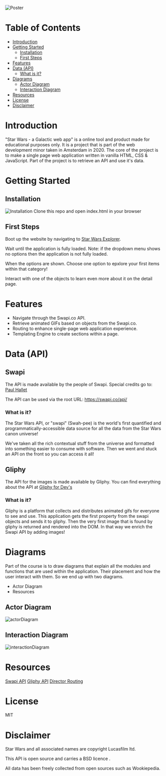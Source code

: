 <!-- Add a nice poster image here at the end of the week, showing off your shiny frontend 📸 -->
![Poster](https://i.imgur.com/43oKlKs.jpg)
<!-- Maybe a table of contents here? 📚 -->
# Table of Contents
- [Introduction](#introduction)
- [Getting Started](#getting-started)
  * [Installation](#installation)
  * [First Steps](#first-steps)
- [Features](#features)
- [Data (API)](#data--api-)
  * [What is it?](#what-is-it-)
- [Diagrams](#diagrams)
  * [Actor Diagram](#actor-diagram)
  * [Interaction Diagram](#interaction-diagram)
- [Resources](#resources)
- [License](#license)
- [Disclaimer](#disclaimer)


# Introduction
"Star Wars - a Galactic web app" is a online tool and product made for educational purposes only. It is a project that is part of the web development minor taken in Amsterdam in 2020. The core of the project is to make a single page web application written in vanilla HTML, CSS & JavaScript. Part of the project is to retrieve an API and use it's data.

# Getting Started


## Installation
![Installation](https://i.imgur.com/Ei87J9R.jpg)
Clone this repo and open index.html in your browser

## First Steps
Boot up the website by navigating to [Star Wars Explorer](https://robert-hoekstra.github.io/web-app-from-scratch-1920).

Wait until the application is fully loaded. Note: if the dropdown menu shows no options then the application is not fully loaded. 

When the options are shown. Choose one option to epxlore your first items within that category!

Interact with one of the objects to learn even more about it on the detail page.

# Features
* Navigate through the Swapi.co API.
* Retrieve animated GIFs based on objects from the Swapi.co.
* Routing to enhance single-page web application experience.
* Templating Engine to create sections within a page.


# Data (API)
## Swapi
The API is made available by the people of Swapi. 
Special credits go to: [Paul Hallet](https://phalt.co/?ref=swapi)

The API can be used via the root URL: https://swapi.co/api/
### What is it?
The Star Wars API, or "swapi" (Swah-pee) is the world's first quantified and programmatically-accessible data source for all the data from the Star Wars canon universe!

We've taken all the rich contextual stuff from the universe and formatted into something easier to consume with software. Then we went and stuck an API on the front so you can access it all!

## Gliphy
The API for the images is made available by Gliphy.
You can find everything about the API at [Gliphy for Dev's](https://developers.giphy.com/)

### What is it?
Gliphy is a platform that collects and distributes animated gifs for everyone to see and use.
This application gets the first property from the swapi objects and sends it to gliphy. Then the very first image that is found by gliphy is returned and rendered into the DOM. In that way we enrich the Swapi API by adding images!

# Diagrams
Part of the course is to draw diagrams that explain all the modules and functions that are used within the application. Their placement and how the user interact with them. So we end up with two diagrams.
* Actor Diagram
* Resources

## Actor Diagram
![actorDiagram](https://user-images.githubusercontent.com/45421908/74228307-7b0b6e80-4cc0-11ea-87d5-1ed1565ca808.png)

## Interaction Diagram
![interactionDiagram](https://user-images.githubusercontent.com/45421908/74236523-acd90100-4cd1-11ea-90e9-5254a309f7ad.png)


# Resources
[Swapi API](https://swapi.co/)
[Gliphy API](https://developers.giphy.com/)
[Director Routing](https://github.com/flatiron/director)

# License 
MIT

# Disclaimer
Star Wars and all associated names are copyright Lucasfilm ltd.

This API is open source and carries a BSD licence .

All data has been freely collected from open sources such as Wookiepedia.
